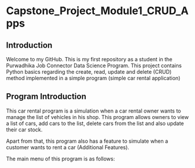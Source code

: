 # Capstone_Project_Module1_CRUD_Apps
## Introduction
Welcome to my GitHub. This is my first repository as a student in the Purwadhika Job Connector Data Science Program. This project contains Python basics regarding the create, read, update and delete (CRUD) method implemented in a simple program (simple car rental application)
## Program Introduction
This car rental program is a simulation when a car rental owner wants to manage the list of vehicles in his shop. This program allows owners to view a list of cars, add cars to the list, delete cars from the list and also update their car stock.

Apart from that, this program also has a feature to simulate when a customer wants to rent a car (Additional Features).

The main menu of this program is as follows:
